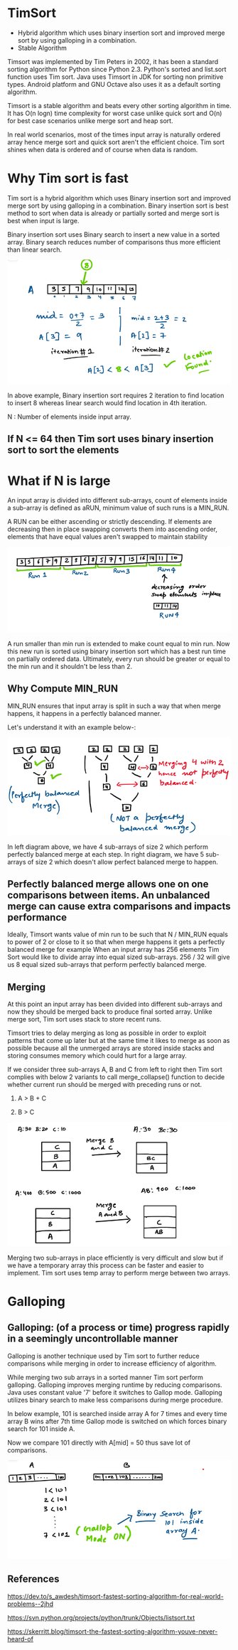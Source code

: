 # TimSort

- Hybrid algorithm which uses binary insertion sort and improved merge sort by using galloping in a combination.
- Stable Algorithm

Timsort was implemented by Tim Peters in 2002, it has been a standard sorting algorithm for Python since Python 2.3. Python's sorted and list.sort function uses Tim sort. Java uses Timsort in JDK for sorting non primitive types. Android platform and GNU Octave also uses it as a default sorting algorithm.

Timsort is a stable algorithm and beats every other sorting algorithm in time. It has O(n logn) time complexity for worst case unlike quick sort and O(n) for best case scenarios unlike merge sort and heap sort.

In real world scenarios, most of the times input array is naturally ordered array hence merge sort and quick sort aren't the efficient choice. Tim sort shines when data is ordered and of course when data is random.

# Why Tim sort is fast

Tim sort is a hybrid algorithm which uses Binary insertion sort and improved merge sort by using galloping in a combination. Binary insertion sort is best method to sort when data is already or partially sorted and merge sort is best when input is large.

Binary insertion sort uses Binary search to insert a new value in a sorted array. Binary search reduces number of comparisons thus more efficient than linear search.

![Sort](media/TimSort-image1.png)

In above example, Binary insertion sort requires 2 iteration to find location to insert 8 whereas linear search would find location in 4th iteration.

N : Number of elements inside input array.

## If N <= 64 then Tim sort uses binary insertion sort to sort the elements

# What if N is large

An input array is divided into different sub-arrays, count of elements inside a sub-array is defined as aRUN, minimum value of such runs is a MIN_RUN.

A RUN can be either ascending or strictly descending. If elements are decreasing then in place swapping converts them into ascending order, elements that have equal values aren't swapped to maintain stability

![RUN](media/TimSort-image2.png)

A run smaller than min run is extended to make count equal to min run. Now this new run is sorted using binary insertion sort which has a best run time on partially ordered data. Ultimately, every run should be greater or equal to the min run and it shouldn't be less than 2.

## Why Compute MIN_RUN

MIN_RUN ensures that input array is split in such a way that when merge happens, it happens in a perfectly balanced manner.

Let's understand it with an example below-:

![Merge](media/TimSort-image3.png)

In left diagram above, we have 4 sub-arrays of size 2 which perform perfectly balanced merge at each step. In right diagram, we have 5 sub-arrays of size 2 which doesn't allow perfect balanced merge to happen.

## Perfectly balanced merge allows one on one comparisons between items. An unbalanced merge can cause extra comparisons and impacts performance

Ideally, Timsort wants value of min run to be such that N / MIN_RUN equals to power of 2 or close to it so that when merge happens it gets a perfectly balanced merge for example When an input array has 256 elements Tim Sort would like to divide array into equal sized sub-arrays. 256 / 32 will give us 8 equal sized sub-arrays that perform perfectly balanced merge.

## Merging

At this point an input array has been divided into different sub-arrays and now they should be merged back to produce final sorted array. Unlike merge sort, Tim sort uses stack to store recent runs.

Timsort tries to delay merging as long as possible in order to exploit patterns that come up later but at the same time it likes to merge as soon as possible because all the unmerged arrays are stored inside stacks and storing consumes memory which could hurt for a large array.

If we consider three sub-arrays A, B and C from left to right then Tim sort complies with below 2 variants to call merge_collapse() function to decide whether current run should be merged with preceding runs or not.

1. A > B + C

2. B > C

![stack](media/TimSort-image4.png)

Merging two sub-arrays in place efficiently is very difficult and slow but if we have a temporary array this process can be faster and easier to implement. Tim sort uses temp array to perform merge between two arrays.

# Galloping

## Galloping: (of a process or time) progress rapidly in a seemingly uncontrollable manner

Galloping is another technique used by Tim sort to further reduce comparisons while merging in order to increase efficiency of algorithm.

While merging two sub arrays in a sorted manner Tim sort perform galloping. Galloping improves merging runtime by reducing comparisons. Java uses constant value '7' before it switches to Gallop mode. Galloping utilizes binary search to make less comparisons during merge procedure.

In below example, 101 is searched inside array A for 7 times and every time array B wins after 7th time Gallop mode is switched on which forces binary search for 101 inside A.

Now we compare 101 directly with A[mid] = 50 thus save lot of comparisons.

![gallop](media/TimSort-image5.png)

## References

<https://dev.to/s_awdesh/timsort-fastest-sorting-algorithm-for-real-world-problems--2jhd>

<https://svn.python.org/projects/python/trunk/Objects/listsort.txt>

<https://skerritt.blog/timsort-the-fastest-sorting-algorithm-youve-never-heard-of>
